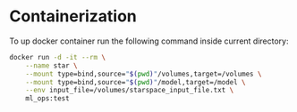 # Containerization

To up docker container run the following command inside current directory:

```bash
docker run -d -it --rm \
    --name star \
    --mount type=bind,source="$(pwd)"/volumes,target=/volumes \
    --mount type=bind,source="$(pwd)"/model,target=/model \
    --env input_file=/volumes/starspace_input_file.txt \
    ml_ops:test
```